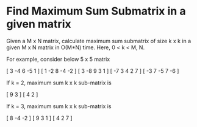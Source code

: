 # Find Maximum Sum Submatrix in a given matrix

Given a M x N matrix, calculate maximum sum submatrix of size k x k in a given M x N matrix in O(M*N) time. Here, 0 < k < M, N.

For example, consider below 5 x 5 matrix

[ 3 -4 6 -5 1 ]
[ 1 -2 8 -4 -2 ]
[ 3 -8 9 3 1 ]
[ -7 3 4 2 7 ]
[ -3 7 -5 7 -6 ]

If k = 2, maximum sum k x k sub-matrix is

[ 9 3 ]
[ 4 2 ]

If k = 3, maximum sum k x k sub-matrix is

[ 8 -4 -2 ]
[ 9 3 1 ]
[ 4 2 7 ]
